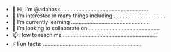 - 👋 Hi, I’m @adahosk..........................................................
- 👀 I’m interested in many things including...................................
- 🌱 I’m currently learning ....................................................
- 💞️ I’m looking to collaborate on ...............................................
- 📫 How to reach me ..............................................................
- ⚡ Fun facts: .................................................................
<!---.
adahosk/adahosk is a ✨ special ✨ repository because its `README.md` (this file) appears on your GitHub profile.
You can click the Preview link to take a look at your changes.
--->
